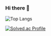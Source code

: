### Hi there 👋

![Top Langs](https://github-readme-stats.vercel.app/api/top-langs/?username=kyo3479&layout=compact&theme=dark)

[![Solved.ac Profile](http://mazassumnida.wtf/api/generate_badge?boj=kyo3479)](https://solved.ac/kyo3479)
